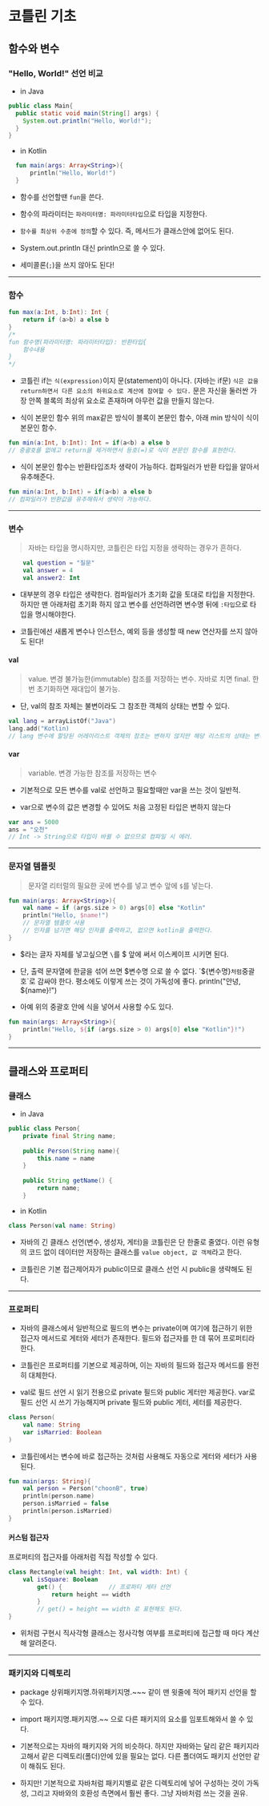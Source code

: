 # 코틀린 기초
## 함수와 변수
### "Hello, World!" 선언 비교
* in Java
```java
public class Main{
  public static void main(String[] args) {
    System.out.println("Hello, World!");
  }
}
```
* in Kotlin
```kotlin
  fun main(args: Array<String>){
      println("Hello, World!")
  }
```

* 함수를 선언할땐 `fun`을 쓴다.

* 함수의 파라미터는 `파라미터명: 파라미터타입`으로 타입을 지정한다.

* `함수를 최상위 수준에 정의`할 수 있다. 즉, 메서드가 클래스안에 없어도 된다.

* System.out.println 대신 println으로 쓸 수 있다.

* 세미콜론(`;`)을 쓰지 않아도 된다!

***

### 함수
```kotlin
fun max(a:Int, b:Int): Int {
    return if (a>b) a else b
}
/*
fun 함수명(파라미터명: 파라미터타입): 반환타입{
	함수내용
}
*/
```

* 코틀린 if는 `식(expression)`이지 문(statement)이 아니다. (자바는 if문)
`식은 값을 return하면서 다른 요소의 하위요소로 계산에 참여할 수 있다.`
문은 자신을 둘러싼 가장 안쪽 블록의 최상위 요소로 존재하며 아무런 값을 만들지 않는다.

* 식이 본문인 함수
위의 max같은 방식이 블록이 본문인 함수, 아래 min 방식이 식이 본문인 함수.
```kotlin
fun min(a:Int, b:Int): Int = if(a<b) a else b
// 중괄호를 없에고 return을 제거하면서 등호(=)로 식이 본문인 함수를 표현한다.
```

* 식이 본문인 함수는 반환타입조차 생략이 가능하다.
컴파일러가 반환 타입을 알아서 유추해준다.
```kotlin
fun min(a:Int, b:Int) = if(a<b) a else b
// 컴파일러가 반환값을 유추해줘서 생략이 가능하다.
```
***

### 변수
> 자바는 타입을 명시하지만, 코틀린은 타입 지정을 생략하는 경우가 흔하다.

```kotlin
    val question = "질문"
    val answer = 4
    val answer2: Int
```

* 대부분의 경우 타입은 생략한다. 컴파일러가 초기화 값을 토대로 타입을 지정한다.
하지만 맨 아래처럼 초기화 하지 않고 변수를 선언하려면 변수명 뒤에 `:타입`으로 타입을 명시해야한다.

* 코틀린에선 새롭게 변수나 인스턴스, 예외 등을 생성할 때 new 연산자를 쓰지 않아도 된다!

#### val
>value. 변경 불가능한(immutable) 참조를 저장하는 변수. 자바로 치면 final.
한번 초기화하면 재대입이 불가능.

* 단, val의 참조 자체는 불변이라도 그 참조한 객체의 상태는 변할 수 있다.
```kotlin
val lang = arrayListOf("Java")
lang.add("Kotlin)
// lang 변수에 할당된 어레이리스트 객체의 참조는 변하지 않지만 해당 리스트의 상태는 변경 가능.
```

#### var
>variable. 변경 가능한 참조를 저장하는 변수

* 기본적으로 모든 변수를 val로 선언하고 필요할때만 var을 쓰는 것이 일반적.

* var으로 변수의 값은 변경할 수 있어도 처음 고정된 타입은 변하지 않는다
```kotlin
var ans = 5000
ans = "오천"
// Int -> String으로 타입이 바뀔 수 없으므로 컴파일 시 에러.
```

***

### 문자열 템플릿
> 문자열 리터럴의 필요한 곳에 변수를 넣고 변수 앞에 `$`를 넣는다.

```kotlin
fun main(args: Array<String>){
    val name = if (args.size > 0) args[0] else "Kotlin"
    println("Hello, $name!")
    // 문자열 템플릿 사용
    // 인자를 넘기면 해당 인자를 출력하고, 없으면 kotlin을 출력한다.
}
```
* $라는 글자 자체를 넣고싶으면 `\`를 $ 앞에 써서 이스케이프 시키면 된다.

* 단, 출력 문자열에 한글을 섞어 쓰면 $변수명 으로 쓸 수 없다.
`${변수명}` 처럼 `중괄호`로 감싸야 한다. 평소에도 이렇게 쓰는 것이 가독성에 좋다.
println("안녕, ${name}!")

* 아예 위의 중괄호 안에 식을 넣어서 사용할 수도 있다.
```kotlin
fun main(args: Array<String>){
    println("Hello, ${if (args.size > 0) args[0] else "Kotlin"}!")
}
```

***

## 클래스와 프로퍼티
### 클래스
* in Java
```java
public class Person{
	private final String name;
    
    public Person(String name){
    	this.name = name
    }
    
    public String getName() {
    	return name;
    }
```

* in Kotlin
```kotlin
class Person(val name: String)
```

* 자바의 긴 클래스 선언(변수, 생성자, 게터)을 코틀린은 단 한줄로 줄였다.
이런 유형의 코드 없이 데이터만 저장하는 클래스를 `value object, 값 객체`라고 한다.

* 코틀린은 기본 접근제어자가 public이므로 클래스 선언 시 public을 생략해도 된다.

***
### 프로퍼티
* 자바의 클래스에서 일반적으로 필드의 변수는 private이며 여기에 접근하기 위한 접근자 메서드로 게터와 세터가 존재한다. 필드와 접근자를 한 데 묶어 프로퍼티라 한다.

* 코틀린은 프로퍼티를 기본으로 제공하며, 이는 자바의 필드와 접근자 메서드를 완전히 대체한다.

* val로 필드 선언 시 읽기 전용으로 private 필드와 public 게터만 제공한다.
var로 필드 선언 시 쓰기 가능해지며 private 필드와 public 게터, 세터를 제공한다.
```kotlin
class Person(
	val name: String
    var isMarried: Boolean
)
```

* 코틀린에서는 변수에 바로 접근하는 것처럼 사용해도 자동으로 게터와 세터가 사용된다.
```kotlin
fun main(args: String){
	val person = Person("choonB", true)
	println(person.name)
    person.isMarried = false
    println(person.isMarried)
}
```

#### 커스텀 접근자
프로퍼티의 접근자를 아래처럼 직접 작성할 수 있다.
```kotlin
class Rectangle(val height: Int, val width: Int) {
    val isSquare: Boolean
        get() {				// 프로퍼티 게터 선언
            return height == width
        }
        // get() = height == width 로 표현해도 된다.
}
```

* 위처럼 구현시 직사각형 클래스는 정사각형 여부를 프로퍼티에 접근할 때 마다 계산해 알려준다.

***

### 패키지와 디렉토리
* package 상위패키지명.하위패키지명.~~~ 같이 맨 윗줄에 적어 패키지 선언을 할 수 있다.

* import 패키지명.패키지명.~~  으로 다른 패키지의 요소를 임포트해와서 쓸 수 있다.

* 기본적으로는 자바의 패키지와 거의 비슷하다.
하지만 자바와는 달리 같은 패키지라고해서 같은 디렉토리(폴더)안에 있을 필요는 없다. 다른 폴더여도 패키지 선언만 같이 해줘도 된다.

* 하지만! 기본적으로 자바처럼 패키지별로 같은 디렉토리에 넣어 구성하는 것이 가독성, 그리고 자바와의 호환성 측면에서 훨씬 좋다. 그냥 자바처럼 쓰는 것을 권유.